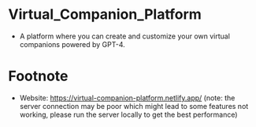 # Virtual_Companion_Platform

- A platform where you can create and customize your own virtual companions powered by GPT-4.

# Footnote

- Website: https://virtual-companion-platform.netlify.app/ (note: the server connection may be poor which might lead to some features not working, please run the server locally to get the best performance)
